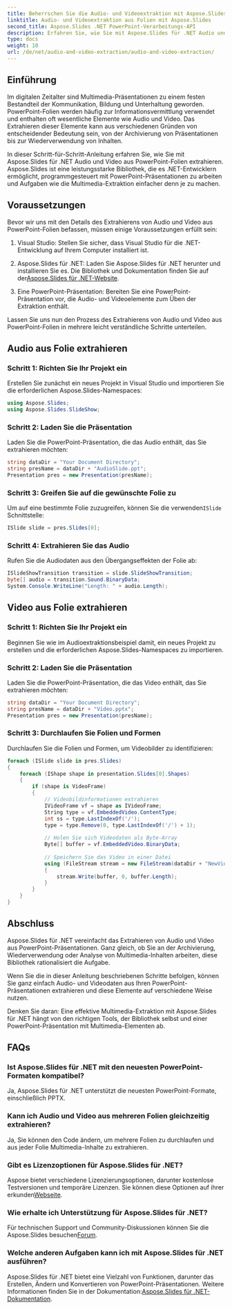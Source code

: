 ```yaml
---
title: Beherrschen Sie die Audio- und Videoextraktion mit Aspose.Slides für .NET
linktitle: Audio- und Videoextraktion aus Folien mit Aspose.Slides
second_title: Aspose.Slides .NET PowerPoint-Verarbeitungs-API
description: Erfahren Sie, wie Sie mit Aspose.Slides für .NET Audio und Video aus PowerPoint-Folien extrahieren. Mühelose Multimedia-Extraktion.
type: docs
weight: 10
url: /de/net/audio-and-video-extraction/audio-and-video-extraction/
---
```


## Einführung

Im digitalen Zeitalter sind Multimedia-Präsentationen zu einem festen Bestandteil der Kommunikation, Bildung und Unterhaltung geworden. PowerPoint-Folien werden häufig zur Informationsvermittlung verwendet und enthalten oft wesentliche Elemente wie Audio und Video. Das Extrahieren dieser Elemente kann aus verschiedenen Gründen von entscheidender Bedeutung sein, von der Archivierung von Präsentationen bis zur Wiederverwendung von Inhalten.

In dieser Schritt-für-Schritt-Anleitung erfahren Sie, wie Sie mit Aspose.Slides für .NET Audio und Video aus PowerPoint-Folien extrahieren. Aspose.Slides ist eine leistungsstarke Bibliothek, die es .NET-Entwicklern ermöglicht, programmgesteuert mit PowerPoint-Präsentationen zu arbeiten und Aufgaben wie die Multimedia-Extraktion einfacher denn je zu machen.

## Voraussetzungen

Bevor wir uns mit den Details des Extrahierens von Audio und Video aus PowerPoint-Folien befassen, müssen einige Voraussetzungen erfüllt sein:

1. Visual Studio: Stellen Sie sicher, dass Visual Studio für die .NET-Entwicklung auf Ihrem Computer installiert ist.

2.  Aspose.Slides für .NET: Laden Sie Aspose.Slides für .NET herunter und installieren Sie es. Die Bibliothek und Dokumentation finden Sie auf der[Aspose.Slides für .NET-Website](https://releases.aspose.com/slides/net/).

3. Eine PowerPoint-Präsentation: Bereiten Sie eine PowerPoint-Präsentation vor, die Audio- und Videoelemente zum Üben der Extraktion enthält.

Lassen Sie uns nun den Prozess des Extrahierens von Audio und Video aus PowerPoint-Folien in mehrere leicht verständliche Schritte unterteilen.

## Audio aus Folie extrahieren

### Schritt 1: Richten Sie Ihr Projekt ein

Erstellen Sie zunächst ein neues Projekt in Visual Studio und importieren Sie die erforderlichen Aspose.Slides-Namespaces:

```csharp
using Aspose.Slides;
using Aspose.Slides.SlideShow;
```

### Schritt 2: Laden Sie die Präsentation

Laden Sie die PowerPoint-Präsentation, die das Audio enthält, das Sie extrahieren möchten:

```csharp
string dataDir = "Your Document Directory";
string presName = dataDir + "AudioSlide.ppt";
Presentation pres = new Presentation(presName);
```

### Schritt 3: Greifen Sie auf die gewünschte Folie zu

 Um auf eine bestimmte Folie zuzugreifen, können Sie die verwenden`ISlide` Schnittstelle:

```csharp
ISlide slide = pres.Slides[0];
```

### Schritt 4: Extrahieren Sie das Audio

Rufen Sie die Audiodaten aus den Übergangseffekten der Folie ab:

```csharp
ISlideShowTransition transition = slide.SlideShowTransition;
byte[] audio = transition.Sound.BinaryData;
System.Console.WriteLine("Length: " + audio.Length);
```

## Video aus Folie extrahieren

### Schritt 1: Richten Sie Ihr Projekt ein

Beginnen Sie wie im Audioextraktionsbeispiel damit, ein neues Projekt zu erstellen und die erforderlichen Aspose.Slides-Namespaces zu importieren.

### Schritt 2: Laden Sie die Präsentation

Laden Sie die PowerPoint-Präsentation, die das Video enthält, das Sie extrahieren möchten:

```csharp
string dataDir = "Your Document Directory";
string presName = dataDir + "Video.pptx";
Presentation pres = new Presentation(presName);
```

### Schritt 3: Durchlaufen Sie Folien und Formen

Durchlaufen Sie die Folien und Formen, um Videobilder zu identifizieren:

```csharp
foreach (ISlide slide in pres.Slides)
{
    foreach (IShape shape in presentation.Slides[0].Shapes)
    {
        if (shape is VideoFrame)
        {
            // Videobildinformationen extrahieren
            IVideoFrame vf = shape as IVideoFrame;
            String type = vf.EmbeddedVideo.ContentType;
            int ss = type.LastIndexOf('/');
            type = type.Remove(0, type.LastIndexOf('/') + 1);
            
            // Holen Sie sich Videodaten als Byte-Array
            Byte[] buffer = vf.EmbeddedVideo.BinaryData;
            
            // Speichern Sie das Video in einer Datei
            using (FileStream stream = new FileStream(dataDir + "NewVideo_out." + type, FileMode.Create, FileAccess.Write, FileShare.Read))
            {
                stream.Write(buffer, 0, buffer.Length);
            }
        }
    }
}
```

## Abschluss

Aspose.Slides für .NET vereinfacht das Extrahieren von Audio und Video aus PowerPoint-Präsentationen. Ganz gleich, ob Sie an der Archivierung, Wiederverwendung oder Analyse von Multimedia-Inhalten arbeiten, diese Bibliothek rationalisiert die Aufgabe.

Wenn Sie die in dieser Anleitung beschriebenen Schritte befolgen, können Sie ganz einfach Audio- und Videodaten aus Ihren PowerPoint-Präsentationen extrahieren und diese Elemente auf verschiedene Weise nutzen.

Denken Sie daran: Eine effektive Multimedia-Extraktion mit Aspose.Slides für .NET hängt von den richtigen Tools, der Bibliothek selbst und einer PowerPoint-Präsentation mit Multimedia-Elementen ab.

## FAQs

### Ist Aspose.Slides für .NET mit den neuesten PowerPoint-Formaten kompatibel?
Ja, Aspose.Slides für .NET unterstützt die neuesten PowerPoint-Formate, einschließlich PPTX.

### Kann ich Audio und Video aus mehreren Folien gleichzeitig extrahieren?
Ja, Sie können den Code ändern, um mehrere Folien zu durchlaufen und aus jeder Folie Multimedia-Inhalte zu extrahieren.

### Gibt es Lizenzoptionen für Aspose.Slides für .NET?
 Aspose bietet verschiedene Lizenzierungsoptionen, darunter kostenlose Testversionen und temporäre Lizenzen. Sie können diese Optionen auf ihrer erkunden[Webseite](https://purchase.aspose.com/buy).

### Wie erhalte ich Unterstützung für Aspose.Slides für .NET?
 Für technischen Support und Community-Diskussionen können Sie die Aspose.Slides besuchen[Forum](https://forum.aspose.com/).

### Welche anderen Aufgaben kann ich mit Aspose.Slides für .NET ausführen?
Aspose.Slides für .NET bietet eine Vielzahl von Funktionen, darunter das Erstellen, Ändern und Konvertieren von PowerPoint-Präsentationen. Weitere Informationen finden Sie in der Dokumentation:[Aspose.Slides für .NET-Dokumentation](https://reference.aspose.com/slides/net/).
